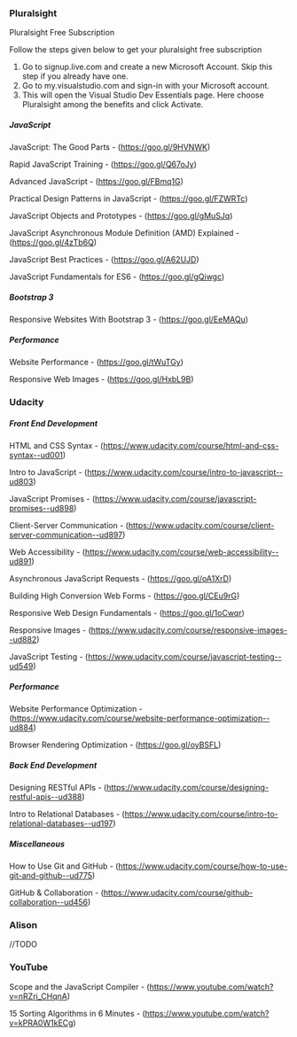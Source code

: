 ### Pluralsight

Pluralsight Free Subscription

Follow the steps given below to get your pluralsight free subscription

1. Go to signup.live.com and create a new Microsoft Account. Skip this step if you already have one.
1. Go to my.visualstudio.com and sign-in with your Microsoft account.
1. This will open the Visual Studio Dev Essentials page. Here choose Pluralsight among the benefits and click Activate.

##### JavaScript

JavaScript: The Good Parts - (https://goo.gl/9HVNWK)

Rapid JavaScript Training - (https://goo.gl/Q67oJy)

Advanced JavaScript - (https://goo.gl/FBmq1G)

Practical Design Patterns in JavaScript - (https://goo.gl/FZWRTc)

JavaScript Objects and Prototypes - (https://goo.gl/gMuSJq)

JavaScript Asynchronous Module Definition (AMD) Explained - (https://goo.gl/4zTb6Q)

JavaScript Best Practices - (https://goo.gl/A62UJD)

JavaScript Fundamentals for ES6 - (https://goo.gl/gQiwgc)

##### Bootstrap 3 

Responsive Websites With Bootstrap 3 - (https://goo.gl/EeMAQu)

##### Performance

Website Performance - (https://goo.gl/tWuTGy)

Responsive Web Images - (https://goo.gl/HxbL9B)


### Udacity
##### Front End Development

HTML and CSS Syntax - (https://www.udacity.com/course/html-and-css-syntax--ud001)

Intro to JavaScript - (https://www.udacity.com/course/intro-to-javascript--ud803)

JavaScript Promises - (https://www.udacity.com/course/javascript-promises--ud898)

Client-Server Communication - (https://www.udacity.com/course/client-server-communication--ud897)

Web Accessibility - (https://www.udacity.com/course/web-accessibility--ud891)

Asynchronous JavaScript Requests - (https://goo.gl/oA1XrD)

Building High Conversion Web Forms - (https://goo.gl/CEu9rG)

Responsive Web Design Fundamentals - (https://goo.gl/1oCwqr)

Responsive Images - (https://www.udacity.com/course/responsive-images--ud882)

JavaScript Testing - (https://www.udacity.com/course/javascript-testing--ud549)

##### Performance

Website Performance Optimization - (https://www.udacity.com/course/website-performance-optimization--ud884)

Browser Rendering Optimization - (https://goo.gl/oyBSFL)


##### Back End Development

Designing RESTful APIs - (https://www.udacity.com/course/designing-restful-apis--ud388)

Intro to Relational Databases - (https://www.udacity.com/course/intro-to-relational-databases--ud197)

##### Miscellaneous

How to Use Git and GitHub - (https://www.udacity.com/course/how-to-use-git-and-github--ud775)

GitHub & Collaboration - (https://www.udacity.com/course/github-collaboration--ud456)


### Alison
//TODO

### YouTube

Scope and the JavaScript Compiler  - (https://www.youtube.com/watch?v=nRZri_CHqnA)

15 Sorting Algorithms in 6 Minutes - (https://www.youtube.com/watch?v=kPRA0W1kECg)